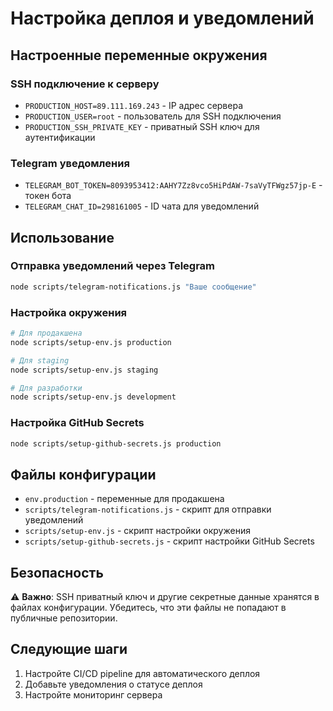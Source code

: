 # Настройка деплоя и уведомлений

## Настроенные переменные окружения

### SSH подключение к серверу

- `PRODUCTION_HOST=89.111.169.243` - IP адрес сервера
- `PRODUCTION_USER=root` - пользователь для SSH подключения
- `PRODUCTION_SSH_PRIVATE_KEY` - приватный SSH ключ для аутентификации

### Telegram уведомления

- `TELEGRAM_BOT_TOKEN=8093953412:AAHY7Zz8vco5HiPdAW-7saVyTFWgz57jp-E` - токен бота
- `TELEGRAM_CHAT_ID=298161005` - ID чата для уведомлений

## Использование

### Отправка уведомлений через Telegram

```bash
node scripts/telegram-notifications.js "Ваше сообщение"
```

### Настройка окружения

```bash
# Для продакшена
node scripts/setup-env.js production

# Для staging
node scripts/setup-env.js staging

# Для разработки
node scripts/setup-env.js development
```

### Настройка GitHub Secrets

```bash
node scripts/setup-github-secrets.js production
```

## Файлы конфигурации

- `env.production` - переменные для продакшена
- `scripts/telegram-notifications.js` - скрипт для отправки уведомлений
- `scripts/setup-env.js` - скрипт настройки окружения
- `scripts/setup-github-secrets.js` - скрипт настройки GitHub Secrets

## Безопасность

⚠️ **Важно**: SSH приватный ключ и другие секретные данные хранятся в файлах конфигурации.
Убедитесь, что эти файлы не попадают в публичные репозитории.

## Следующие шаги

1. Настройте CI/CD pipeline для автоматического деплоя
2. Добавьте уведомления о статусе деплоя
3. Настройте мониторинг сервера
